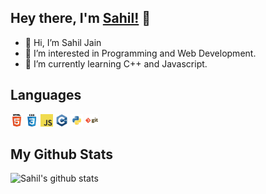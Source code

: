 ## Hey there, I'm [Sahil!](https://sahiljain.netlify.app) 👋
- 👋 Hi, I’m Sahil Jain
- 👀 I’m interested in Programming and Web Development.
- 🌱 I’m currently learning C++ and Javascript.

## Languages
<code><img height="20" src="https://raw.githubusercontent.com/github/explore/master/topics/html/html.png"/></code>
<code><img height="20" src="https://raw.githubusercontent.com/github/explore/master/topics/css/css.png"/></code>
<code><img height="20" src="https://raw.githubusercontent.com/github/explore/master/topics/javascript/javascript.png"/></code>
<code><img height="20" src="https://raw.githubusercontent.com/github/explore/180320cffc25f4ed1bbdfd33d4db3a66eeeeb358/topics/cpp/cpp.png"/></code>
<code><img height="20" src="https://raw.githubusercontent.com/github/explore/80688e429a7d4ef2fca1e82350fe8e3517d3494d/topics/python/python.png"/></code>
<code><img height="20" src="https://raw.githubusercontent.com/github/explore/80688e429a7d4ef2fca1e82350fe8e3517d3494d/topics/git/git.png"/></code>


## My Github Stats

![Sahil's github stats](https://github-readme-stats.vercel.app/api?username=imsahiljain&theme=default&show_icons=true)
